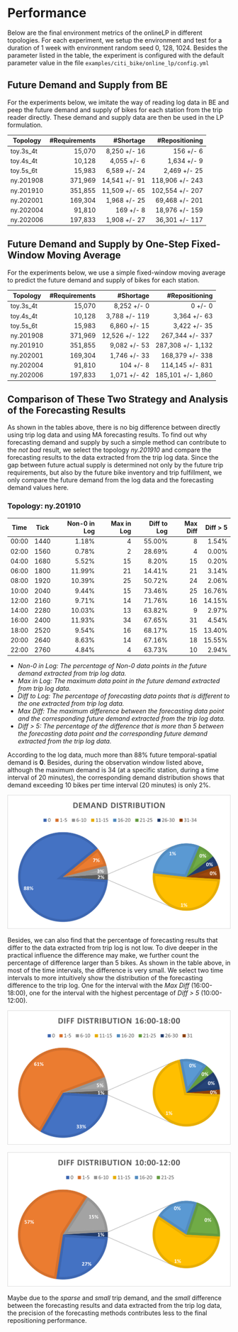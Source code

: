 # Performance

Below are the final environment metrics of the onlineLP in different topologies.
For each experiment, we setup the environment and test for a duration of 1 week
with environment random seed 0, 128, 1024.  Besides the parameter listed in the
table, the experiment is configured with the default parameter value in the file
`examples/citi_bike/online_lp/config.yml`

## Future Demand and Supply from BE

For the experiments below, we imitate the way of reading log data in BE and peep
the future demand and supply of bikes for each station from the trip reader
directly. These demand and supply data are then be used in the LP formulation.

Topology  | #Requirements | #Shortage     | #Repositioning
----------|--------------:|--------------:|----------------:
toy.3s_4t |  15,070       |  8,250 +/- 16 |     156 +/-   6
toy.4s_4t |  10,128       |  4,055 +/-  6 |   1,634 +/-   9
toy.5s_6t |  15,983       |  6,589 +/- 24 |   2,469 +/-  25
ny.201908 | 371,969       | 14,541 +/- 91 | 118,906 +/- 243
ny.201910 | 351,855       | 11,509 +/- 65 | 102,554 +/- 207
ny.202001 | 169,304       |  1,968 +/- 25 |  69,468 +/- 201
ny.202004 |  91,810       |    169 +/-  8 |  18,976 +/- 159
ny.202006 | 197,833       |  1,908 +/- 27 |  36,301 +/- 117

## Future Demand and Supply by One-Step Fixed-Window Moving Average

For the experiments below, we use a simple fixed-window moving average to predict
the future demand and supply of bikes for each station.

Topology  | #Requirements | #Shortage      | #Repositioning
----------|--------------:|---------------:|------------------:
toy.3s_4t |  15,070       |  8,252 +/-   0 |       0 +/-     0
toy.4s_4t |  10,128       |  3,788 +/- 119 |   3,364 +/-    63
toy.5s_6t |  15,983       |  6,860 +/-  15 |   3,422 +/-    35
ny.201908 | 371,969       | 12,526 +/- 122 | 267,344 +/-   337
ny.201910 | 351,855       |  9,082 +/-  53 | 287,308 +/- 1,132
ny.202001 | 169,304       |  1,746 +/-  33 | 168,379 +/-   338
ny.202004 |  91,810       |    104 +/-   8 | 114,145 +/-   831
ny.202006 | 197,833       |  1,071 +/-  42 | 185,101 +/- 1,860

## Comparison of These Two Strategy and Analysis of the Forecasting Results

As shown in the tables above, there is no big difference between directly using
trip log data and using MA forecasting results. To find out why forecasting demand
and supply by such a simple method can contribute to the *not bad* result, we
select the topology *ny.201910* and compare the forecasting results to the data
extracted from the trip log data. Since the gap between future actual supply is
determined not only by the future trip requirements, but also by the future bike
inventory and trip fulfillment, we only compare the future demand from the log
data and the forecasting demand values here.

### Topology: ny.201910

 Time | Tick | Non-0 in Log | Max in Log | Diff to Log | Max Diff | Diff > 5
:----:|:----:|-------------:|-----------:|------------:|---------:|---------:
00:00 | 1440 |  1.18%       |          4 | 55.00%      |       8  |   1.54%
02:00 | 1560 |  0.78%       |          2 | 28.69%      |       4  |   0.00%
04:00 | 1680 |  5.52%       |         15 |  8.20%      |      15  |   0.20%
06:00 | 1800 | 11.99%       |         21 | 14.41%      |      21  |   3.14%
08:00 | 1920 | 10.39%       |         25 | 50.72%      |      24  |   2.06%
10:00 | 2040 |  9.44%       |         15 | 73.46%      |      25  |  16.76%
12:00 | 2160 |  9.71%       |         14 | 71.76%      |      16  |  14.15%
14:00 | 2280 | 10.03%       |         13 | 63.82%      |       9  |   2.97%
16:00 | 2400 | 11.93%       |         34 | 67.65%      |      31  |   4.54%
18:00 | 2520 |  9.54%       |         16 | 68.17%      |      15  |  13.40%
20:00 | 2640 |  8.63%       |         14 | 67.16%      |      18  |  15.55%
22:00 | 2760 |  4.84%       |          4 | 63.73%      |      10  |   2.94%

- *Non-0 in Log: The percentage of Non-0 data points in the future demand extracted from trip log data.*
- *Max in Log: The maximum data point in the future demand extracted from trip log data.*
- *Diff to Log: The percentage of forecasting data points that is different to the one extracted from trip log data.*
- *Max Diff: The maximum difference between the forecasting data point and the corresponding future demand
extracted from the trip log data.*
- *Diff > 5: The percentage of the difference that is more than 5 between the
forecasting data point and the corresponding future demand extracted from the trip log data.*

According to the log data, much more than 88% future temporal-spatial demand is
**0**. Besides, during the observation window listed above, although the maximum
demand is 34 (at a specific station, during a time interval of 20 minutes), the
corresponding demand distribution shows that demand exceeding 10 bikes per time
interval (20 minutes) is only 2%.

![Demand Distribution Between Tick 2400 ~ Tick 2519](./LogDemand.ny201910.2400.png)

Besides, we can also find that the percentage of forecasting results that differ
to the data extracted from trip log is not low. To dive deeper in the practical
influence the difference may make, we further count the percentage of difference
larger than 5 bikes. As shown in the table above, in most of the time intervals,
the difference is very small. We select two time intervals to more intuitively
show the distribution of the forecasting difference to the trip log. One for the
interval with the *Max Diff* (16:00-18:00), one for the interval with the highest
percentage of *Diff > 5* (10:00-12:00).

![Demand Distribution Between Tick 2400 ~ Tick 2519](./DemandDiff.ny201910.2400.png)

![Demand Distribution Between Tick 2040 ~ Tick 2159](./DemandDiff.ny201910.2040.png)

Maybe due to the *sparse* and *small* trip demand, and the *small* difference
between the forecasting results and data extracted from the trip log data, the
precision of the forecasting methods contributes less to the final repositioning
performance.
